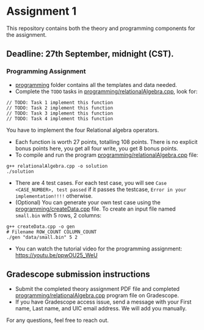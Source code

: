 # Assignment 1
This repository contains both the theory and programming components for the assignment.

## Deadline: 27th September, midnight (CST).

### Programming Assignment
- [programming](programming) folder contains all the templates and data needed.
- Complete the `TODO` tasks in [programming/relationalAlgebra.cpp](programming/relationalAlgebra.cpp), look for:
```shell
// TODO: Task 1 implement this function
// TODO: Task 2 implement this function
// TODO: Task 3 implement this function
// TODO: Task 4 implement this function
```
You have to implement the four Relational algebra operators.
- Each function is worth 27 points, totalling 108 points. There is no explicit bonus points here, you get all four write, you get 8 bonus points.
- To compile and run the program [programming/relationalAlgebra.cpp](programming/relationalAlgebra.cpp) file:
```shell
g++ relationalAlgebra.cpp -o solution
./solution
```
- There are 4 test cases. For each test case, you will see `Case <CASE_NUMBER>, test passed` if it passes the testcase, `Error in your implementation!!!!` otherwise.   
- (Optional) You can generate your own test case using the [programming/createData.cpp](programming/createData.cpp) file.
To create an input file named `small.bin` with 5 rows, 2 columns: 
```shell
g++ createData.cpp -o gen
# Filename ROW_COUNT COLUMN_COUNT
./gen "data/small.bin" 5 2
```
- You can watch the tutorial video for the programming assignment: https://youtu.be/ppwOU25_WeU
  

## Gradescope submission instructions
- Submit the completed theory assignment PDF file and completed [programming/relationalAlgebra.cpp](programming/relationalAlgebra.cpp) program file on Gradescope.
- If you have Gradescope access issue, send a message with your First name, Last name, and UIC email address. We will add you manually.


For any questions, feel free to reach out.
